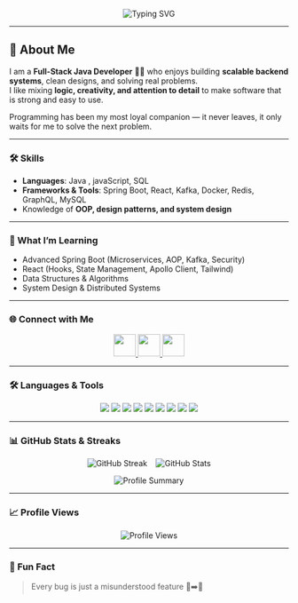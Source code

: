 <!-- Profile Banner -->
<p align="center">
  <img src="https://readme-typing-svg.herokuapp.com?font=Fira+Code&pause=1000&center=true&vCenter=true&width=800&lines=👋+Hi%2C+I'm+Prashant+Verma;Full-Stack+Java+Developer;Java+%7C+Spring+Boot+%7C+React+Enthusiast;Building+Scalable+Systems+%26+Real-Time+Apps" alt="Typing SVG" />
</p>

---

## 🚀 About Me
I am a **Full-Stack Java Developer** 👨‍💻 who enjoys building **scalable backend systems**, clean designs, and solving real problems.  
I like mixing **logic, creativity, and attention to detail** to make software that is strong and easy to use.

Programming has been my most loyal companion — it never leaves, it only waits for me to solve the next problem.

---

### 🛠 Skills
- **Languages**:  Java , javaScript, SQL  
- **Frameworks & Tools**: Spring Boot, React, Kafka, Docker, Redis, GraphQL, MySQL  
- Knowledge of **OOP, design patterns, and system design**

---

### 🌟 What I’m Learning
- Advanced Spring Boot (Microservices, AOP, Kafka, Security)  
- React (Hooks, State Management, Apollo Client, Tailwind)  
- Data Structures & Algorithms  
- System Design & Distributed Systems  

---

### 🌐 Connect with Me
<p align="center">
  <a href="https://www.linkedin.com/in/prashant2k26" target="_blank">
    <img src="https://img.shields.io/badge/LinkedIn-%230077B5.svg?&style=for-the-badge&logo=linkedin&logoColor=white" style="height:40px;" />
  </a>
  <a href="mailto:prashant2k26@gmail.com">
    <img src="https://img.shields.io/badge/Gmail-D14836?style=for-the-badge&logo=gmail&logoColor=white" style="height:40px;" />
  </a>
  <a href="https://leetcode.com/u/imprashantverma/" target="_blank">
    <img src="https://img.shields.io/badge/LeetCode-%23FFA116.svg?&style=for-the-badge&logo=leetcode&logoColor=white" style="height:40px;" />
  </a>
</p>


---

### 🛠️ Languages & Tools
<p align="center">
  <img src="https://skillicons.dev/icons?i=java" />
  <img src="https://skillicons.dev/icons?i=javascript" />
  <img src="https://skillicons.dev/icons?i=spring" />
  <img src="https://skillicons.dev/icons?i=react" />
  <img src="https://skillicons.dev/icons?i=mysql" />
  <img src="https://skillicons.dev/icons?i=docker" />
  <img src="https://skillicons.dev/icons?i=redis" />
  <img src="https://skillicons.dev/icons?i=graphql" />
  <img src="https://skillicons.dev/icons?i=kafka" />
</p>


---

### 📊 GitHub Stats & Streaks
<p align="center">
  <img src="https://github-readme-streak-stats.herokuapp.com/?user=iamprashantverma&theme=tokyonight&hide_border=true&card_width=300" alt="GitHub Streak" />
  &nbsp;&nbsp;
  <img src="https://github-readme-stats.vercel.app/api?username=iamprashantverma&show_icons=true&theme=tokyonight&hide_border=true&count_private=true&card_width=300" alt="GitHub Stats" />
</p>

<p align="center">
  <img src="https://github-profile-summary-cards.vercel.app/api/cards/profile-details?username=iamprashantverma&theme=tokyonight" alt="Profile Summary" />
</p>

---

### 📈 Profile Views
<p align="center">
  <img src="https://komarev.com/ghpvc/?username=iamprashantverma&color=0e75b6&style=flat-square&label=Profile+Views" alt="Profile Views" />
</p>

---

### 🎯 Fun Fact
> Every bug is just a misunderstood feature 🐛➡️🚀

